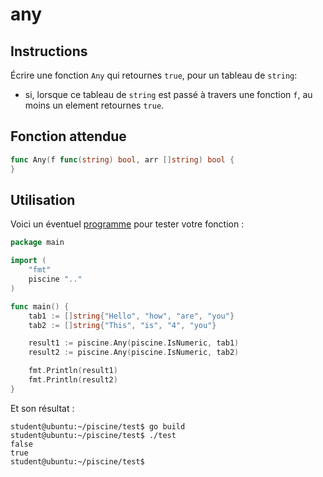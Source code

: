# any

## Instructions

Écrire une fonction `Any` qui retournes `true`, pour un tableau de `string`:

- si, lorsque ce tableau de `string` est passé à travers une fonction `f`, au moins un element retournes `true`.

## Fonction attendue

```go
func Any(f func(string) bool, arr []string) bool {
}
```

## Utilisation

Voici un éventuel [programme](TODO-LINK) pour tester votre fonction :

```go
package main

import (
	"fmt"
	piscine ".."
)

func main() {
	tab1 := []string{"Hello", "how", "are", "you"}
	tab2 := []string{"This", "is", "4", "you"}

	result1 := piscine.Any(piscine.IsNumeric, tab1)
	result2 := piscine.Any(piscine.IsNumeric, tab2)

	fmt.Println(result1)
	fmt.Println(result2)
}
```

Et son résultat :

```console
student@ubuntu:~/piscine/test$ go build
student@ubuntu:~/piscine/test$ ./test
false
true
student@ubuntu:~/piscine/test$
```
